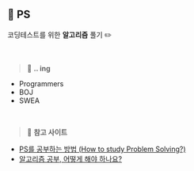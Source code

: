 ## :pencil: PS

코딩테스트를 위한 __알고리즘__ 풀기 :pencil2:

<br>

>:book: __.. ing__  
* Programmers  
* BOJ  
* SWEA  

<br>

>:pushpin: __참고 사이트__

* [PS를 공부하는 방법 (How to study Problem Solving?)](https://subinium.github.io/how-to-study-problem-solving/)  
* [알고리즘 공부, 어떻게 해야 하나요?](https://baactree.tistory.com/52)  
